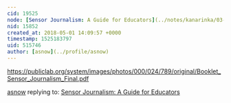```yaml
---
cid: 19525
node: [Sensor Journalism: A Guide for Educators](../notes/kanarinka/03-01-2018/sensor-journalism-a-guide-for-educators)
nid: 15852
created_at: 2018-05-01 14:09:57 +0000
timestamp: 1525183797
uid: 515746
author: [asnow](../profile/asnow)
---
```


https://publiclab.org/system/images/photos/000/024/789/original/Booklet_Sensor_Journalism_Final.pdf

[asnow](../profile/asnow) replying to: [Sensor Journalism: A Guide for Educators](../notes/kanarinka/03-01-2018/sensor-journalism-a-guide-for-educators)

